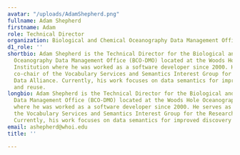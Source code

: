 ```yaml
---
avatar: "/uploads/AdamShepherd.png"
fullname: Adam Shepherd
firstname: Adam
role: Technical Director
organization: Biological and Chemical Oceanography Data Management Office (BCO-DMO)
d1_role: ''
shortbio: Adam Shepherd is the Technical Director for the Biological and Chemical
  Oceanography Data Management Office (BCO-DMO) located at the Woods Hole Oceanographic
  Institution where he was worked as a software developer since 2000. He serves as
  co-chair of the Vocabulary Services and Semantics Interest Group for the Research
  Data Alliance. Currently, his work focuses on data semantics for improved discovery
  and reuse.
longbio: Adam Shepherd is the Technical Director for the Biological and Chemical Oceanography
  Data Management Office (BCO-DMO) located at the Woods Hole Oceanographic Institution
  where he was worked as a software developer since 2000. He serves as co-chair of
  the Vocabulary Services and Semantics Interest Group for the Research Data Alliance.
  Currently, his work focuses on data semantics for improved discovery and reuse.
email: ashepherd@whoi.edu
title: ''

---
```

